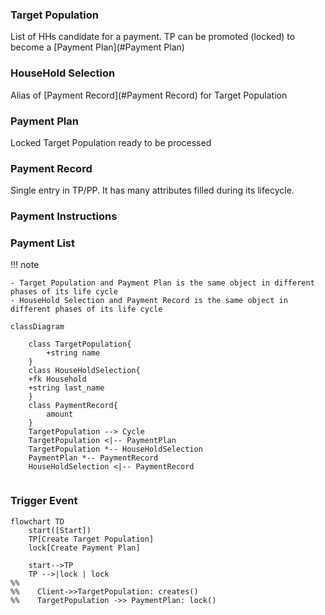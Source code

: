 ### Target Population

List of HHs candidate for a payment. TP can be promoted (locked) to become a [Payment Plan](#Payment Plan)

### HouseHold Selection
Alias of [Payment Record](#Payment Record) for Target Population

### Payment Plan
Locked Target Population ready to be processed 

### Payment Record
Single entry in TP/PP. It has many attributes filled during its lifecycle.


### Payment Instructions



### Payment List


!!! note
    
    - Target Population and Payment Plan is the same object in different phases of its life cycle
    - HouseHold Selection and Payment Record is the same object in different phases of its life cycle



```mermaid
classDiagram
    
    class TargetPopulation{
        +string name
    }
    class HouseHoldSelection{
    +fk Household
    +string last_name
    }
    class PaymentRecord{
        amount
    }    
    TargetPopulation --> Cycle
    TargetPopulation <|-- PaymentPlan
    TargetPopulation *-- HouseHoldSelection
    PaymentPlan *-- PaymentRecord
    HouseHoldSelection <|-- PaymentRecord
    
```



### Trigger Event

```mermaid
flowchart TD
    start([Start])
    TP[Create Target Population]
    lock[Create Payment Plan]
    
    start-->TP
    TP -->|lock | lock
%%    
%%    Client->>TargetPopulation: creates()
%%    TargetPopulation ->> PaymentPlan: lock()
    
    
```
